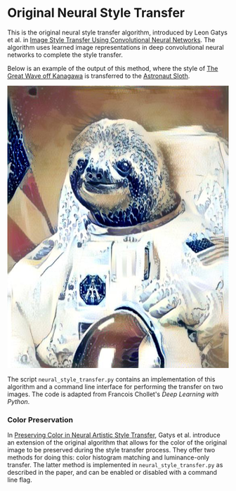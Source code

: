 [1]: https://www.cv-foundation.org/openaccess/content_cvpr_2016/papers/Gatys_Image_Style_Transfer_CVPR_2016_paper.pdf
[2]: https://arxiv.org/pdf/1606.05897.pdf

# Original Neural Style Transfer

This is the original neural style transfer algorithm, introduced by Leon Gatys et al. in
[Image Style Transfer Using Convolutional Neural Networks][1]. The algorithm uses learned image representations
in deep convolutional neural networks to complete the style transfer.

Below is an example of the output of this method, where the style of
[The Great Wave off Kanagawa](examples/reference-wave.jpg) is transferred to the
[Astronaut Sloth](examples/target-sloth.jpg).

![The Great Sloth off Kanagawa](examples/stylized-sloth-wave.jpg)

The script `neural_style_transfer.py` contains an implementation of this algorithm and a command line interface
for performing the transfer on two images. The code is adapted from Francois Chollet's *Deep Learning with Python*.

### Color Preservation

In [Preserving Color in Neural Artistic Style Transfer][2], Gatys et al. introduce an extension of the original
algorithm that allows for the color of the original image to be preserved during the style transfer process.
They offer two methods for doing this: color histogram matching and luminance-only transfer. The latter method
is implemented in `neural_style_transfer.py` as described in the paper, and can be enabled or disabled with a command
line flag.
